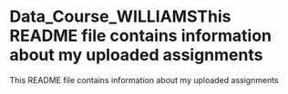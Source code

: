 # Data_Course_WILLIAMSThis README file contains information about my uploaded assignments
This README file contains information about my uploaded assignments
